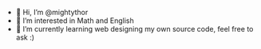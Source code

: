 - 👋 Hi, I’m @mightythor
- 👀 I’m interested in Math and English
- 🌱 I’m currently learning web designing
my own source code, feel free to ask :)

